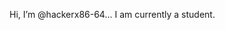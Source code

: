 Hi, I’m @hackerx86-64...
I am currently a student.
<!---
hackerx86-64/hackerx86-64 is a ✨ special ✨ repository because its `README.md` (this file) appears on your GitHub profile.
You can click the Preview link to take a look at your changes.
--->
